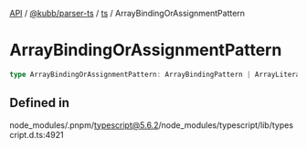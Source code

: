 [API](../../../../../packages.md) / [@kubb/parser-ts](../../../index.md) / [ts](../index.md) / ArrayBindingOrAssignmentPattern

# ArrayBindingOrAssignmentPattern

```ts
type ArrayBindingOrAssignmentPattern: ArrayBindingPattern | ArrayLiteralExpression;
```

## Defined in

node\_modules/.pnpm/typescript@5.6.2/node\_modules/typescript/lib/typescript.d.ts:4921
